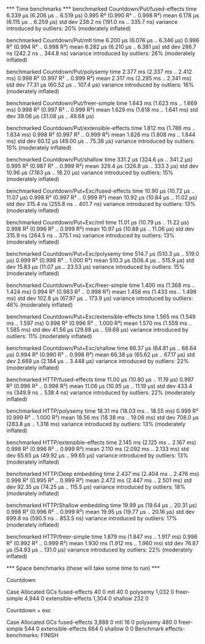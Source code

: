 *** Time benchmarks ***
benchmarked Countdown/Put/fused-effects
time                 6.339 μs   (6.206 μs .. 6.519 μs)
                     0.995 R²   (0.990 R² .. 0.998 R²)
mean                 6.178 μs   (6.115 μs .. 6.259 μs)
std dev              238.2 ns   (191.0 ns .. 335.7 ns)
variance introduced by outliers: 20% (moderately inflated)

benchmarked Countdown/Put/mtl
time                 6.200 μs   (6.076 μs .. 6.346 μs)
                     0.996 R²   (0.994 R² .. 0.998 R²)
mean                 6.282 μs   (6.210 μs .. 6.381 μs)
std dev              286.7 ns   (242.2 ns .. 344.8 ns)
variance introduced by outliers: 26% (moderately inflated)

benchmarked Countdown/Put/polysemy
time                 2.377 ms   (2.337 ms .. 2.412 ms)
                     0.998 R²   (0.997 R² .. 0.999 R²)
mean                 2.317 ms   (2.295 ms .. 2.341 ms)
std dev              77.31 μs   (60.52 μs .. 107.4 μs)
variance introduced by outliers: 16% (moderately inflated)

benchmarked Countdown/Put/freer-simple
time                 1.643 ms   (1.623 ms .. 1.669 ms)
                     0.998 R²   (0.997 R² .. 0.999 R²)
mean                 1.629 ms   (1.618 ms .. 1.641 ms)
std dev              39.06 μs   (31.08 μs .. 49.68 μs)

benchmarked Countdown/Put/extensible-effects
time                 1.812 ms   (1.786 ms .. 1.834 ms)
                     0.998 R²   (0.997 R² .. 0.999 R²)
mean                 1.826 ms   (1.808 ms .. 1.844 ms)
std dev              60.12 μs   (49.00 μs .. 75.38 μs)
variance introduced by outliers: 15% (moderately inflated)

benchmarked Countdown/Put/shallow
time                 331.2 μs   (324.6 μs .. 341.2 μs)
                     0.995 R²   (0.987 R² .. 0.999 R²)
mean                 329.4 μs   (326.8 μs .. 333.3 μs)
std dev              10.96 μs   (7.163 μs .. 18.20 μs)
variance introduced by outliers: 15% (moderately inflated)

benchmarked Countdown/Put+Exc/fused-effects
time                 10.90 μs   (10.72 μs .. 11.07 μs)
                     0.998 R²   (0.997 R² .. 0.999 R²)
mean                 10.92 μs   (10.84 μs .. 11.02 μs)
std dev              315.4 ns   (255.8 ns .. 401.7 ns)
variance introduced by outliers: 13% (moderately inflated)

benchmarked Countdown/Put+Exc/mtl
time                 11.01 μs   (10.79 μs .. 11.22 μs)
                     0.998 R²   (0.996 R² .. 0.999 R²)
mean                 10.97 μs   (10.88 μs .. 11.06 μs)
std dev              315.9 ns   (264.5 ns .. 375.1 ns)
variance introduced by outliers: 13% (moderately inflated)

benchmarked Countdown/Put+Exc/polysemy
time                 514.7 μs   (510.3 μs .. 519.0 μs)
                     0.999 R²   (0.998 R² .. 1.000 R²)
mean                 510.3 μs   (506.4 μs .. 515.9 μs)
std dev              15.83 μs   (11.07 μs .. 23.53 μs)
variance introduced by outliers: 15% (moderately inflated)

benchmarked Countdown/Put+Exc/freer-simple
time                 1.400 ms   (1.368 ms .. 1.424 ms)
                     0.994 R²   (0.983 R² .. 0.998 R²)
mean                 1.456 ms   (1.433 ms .. 1.498 ms)
std dev              102.8 μs   (67.97 μs .. 173.9 μs)
variance introduced by outliers: 46% (moderately inflated)

benchmarked Countdown/Put+Exc/extensible-effects
time                 1.565 ms   (1.549 ms .. 1.597 ms)
                     0.998 R²   (0.996 R² .. 1.000 R²)
mean                 1.570 ms   (1.559 ms .. 1.585 ms)
std dev              41.56 μs   (29.88 μs .. 59.68 μs)
variance introduced by outliers: 11% (moderately inflated)

benchmarked Countdown/Put+Exc/shallow
time                 66.37 μs   (64.81 μs .. 68.64 μs)
                     0.994 R²   (0.990 R² .. 0.998 R²)
mean                 66.38 μs   (65.62 μs .. 67.17 μs)
std dev              2.669 μs   (2.184 μs .. 3.448 μs)
variance introduced by outliers: 22% (moderately inflated)

benchmarked HTTP/fused-effects
time                 11.00 μs   (10.80 μs .. 11.19 μs)
                     0.997 R²   (0.996 R² .. 0.998 R²)
mean                 11.06 μs   (10.95 μs .. 11.19 μs)
std dev              433.4 ns   (349.9 ns .. 538.4 ns)
variance introduced by outliers: 22% (moderately inflated)

benchmarked HTTP/polysemy
time                 18.31 ms   (18.03 ms .. 18.55 ms)
                     0.999 R²   (0.999 R² .. 1.000 R²)
mean                 18.56 ms   (18.38 ms .. 19.06 ms)
std dev              708.0 μs   (283.8 μs .. 1.318 ms)
variance introduced by outliers: 13% (moderately inflated)

benchmarked HTTP/extensible-effects
time                 2.145 ms   (2.125 ms .. 2.167 ms)
                     0.998 R²   (0.996 R² .. 0.999 R²)
mean                 2.110 ms   (2.092 ms .. 2.133 ms)
std dev              65.65 μs   (49.92 μs .. 99.65 μs)
variance introduced by outliers: 13% (moderately inflated)

benchmarked HTTP/Deep embedding
time                 2.437 ms   (2.404 ms .. 2.476 ms)
                     0.998 R²   (0.995 R² .. 0.999 R²)
mean                 2.472 ms   (2.447 ms .. 2.501 ms)
std dev              92.35 μs   (74.25 μs .. 115.5 μs)
variance introduced by outliers: 18% (moderately inflated)

benchmarked HTTP/Shallow embedding
time                 19.99 μs   (19.64 μs .. 20.31 μs)
                     0.998 R²   (0.996 R² .. 0.999 R²)
mean                 19.95 μs   (19.77 μs .. 20.16 μs)
std dev              699.8 ns   (590.5 ns .. 853.5 ns)
variance introduced by outliers: 17% (moderately inflated)

benchmarked HTTP/freer-simple
time                 1.879 ms   (1.847 ms .. 1.917 ms)
                     0.996 R²   (0.992 R² .. 0.999 R²)
mean                 1.930 ms   (1.912 ms .. 1.960 ms)
std dev              76.87 μs   (54.93 μs .. 131.0 μs)
variance introduced by outliers: 22% (moderately inflated)

*** Space benchmarks (these will take some time to run) ***

Countdown

  Case                Allocated  GCs
  fused-effects              40    0
  mtl                        40    0
  polysemy                1,032    0
  freer-simple            4,944    0
  extensible-effects      1,304    0
  shallow                   232    0

Countdown + exc

  Case                Allocated  GCs
  fused-effects           3,888    0
  mtl                        16    0
  polysemy                  480    0
  freer-simple              544    0
  extensible-effects        664    0
  shallow                     0    0
Benchmark effects-benchmarks: FINISH

